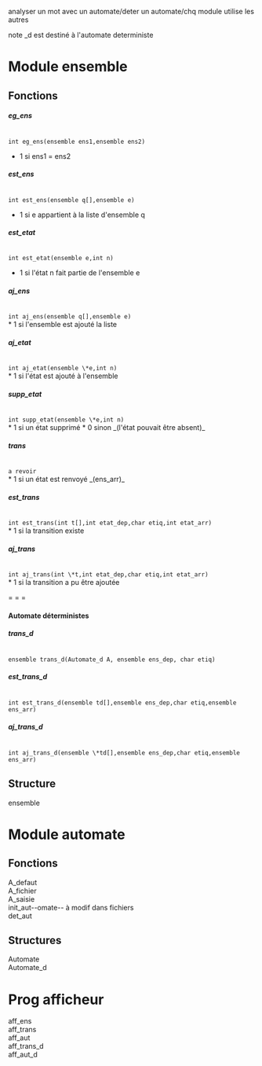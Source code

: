<!-- ZANGafn-->

analyser un mot avec un automate/deter un automate/chq module utilise les autres  

note \_d est destiné à l'automate deterministe

# Module ensemble
## Fonctions
##### eg_ens
<code>
int eg_ens(ensemble ens1,ensemble ens2)
</code>

* 1 si ens1 = ens2  

##### est_ens

<code>
int est_ens(ensemble q[],ensemble e)
</code>

* 1 si e appartient à la liste d'ensemble q

##### est_etat
<code>
int est_etat(ensemble e,int n)
</code>

* 1 si l'état n fait partie de l'ensemble e

##### aj_ens
<code>
int aj_ens(ensemble q[],ensemble e)
</code>   
* 1 si l'ensemble est ajouté la liste


##### aj_etat
<code>
int aj_etat(ensemble \*e,int n)
</code>  
* 1 si l'état est ajouté à l'ensemble

##### supp_etat
<code>
int supp_etat(ensemble \*e,int n)
</code>
* 1 si un état supprimé
* 0 sinon _(l'état pouvait être absent)_

##### trans
<code>
a revoir
</code>
* 1 si un état est renvoyé _(ens_arr)_

##### est_trans
<code>
int est_trans(int t[],int etat_dep,char etiq,int etat_arr)
</code>
* 1 si la transition existe

##### aj_trans
<code>
int aj_trans(int \*t,int etat_dep,char etiq,int etat_arr)
</code>
* 1 si la transition a pu être ajoutée

= = =

#### Automate déterministes

##### trans_d
<code>
ensemble trans_d(Automate_d A, ensemble ens_dep, char etiq)
</code>

##### est_trans_d
<code>
int est_trans_d(ensemble td[],ensemble ens_dep,char etiq,ensemble ens_arr)
</code>


##### aj_trans_d
<code>
int aj_trans_d(ensemble \*td[],ensemble ens_dep,char etiq,ensemble ens_arr)
</code>


<!--
#####
<code></code>

 -->



## Structure
ensemble

# Module automate
## Fonctions
A_defaut  
A_fichier  
A_saisie  
init_aut--omate--  à modif dans fichiers  
det_aut  

## Structures
Automate  
Automate_d  

# Prog afficheur
aff_ens  
aff_trans  
aff_aut  
aff_trans_d  
aff_aut_d  
